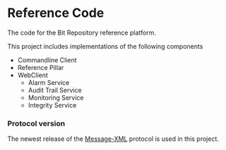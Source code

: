 Reference Code
=========

The code for the Bit Repository reference platform.

This project includes implementations of the following components
* Commandline Client
* Reference Pillar
* WebClient
  * Alarm Service
  * Audit Trail Service
  * Monitoring Service
  * Integrity Service

### Protocol version
The newest release of the [Message-XML](https://github.com/bitrepository/message-xml/releases) protocol is used in this project.
